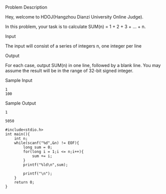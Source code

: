 Problem Description

Hey, welcome to HDOJ\(Hangzhou Dianzi University Online Judge\).

In this problem, your task is to calculate SUM\(n\) = 1 + 2 + 3 + ... + n.

Input

The input will consist of a series of integers n, one integer per line

Output

For each case, output SUM\(n\) in one line, followed by a blank line. You may assume the result will be in the range of 32-bit signed integer.

Sample Input

```
1
100
```

Sample Output

```
1

5050
```

```
#include<stdio.h>
int main(){
    int n;
    while(scanf("%d",&n) != EOF){
        long sum = 0;
        for(long i = 1;i <= n;i++){
            sum += i;
        }
        printf("%ld\n",sum);
        
        printf("\n");
    }
    return 0;
}
```



